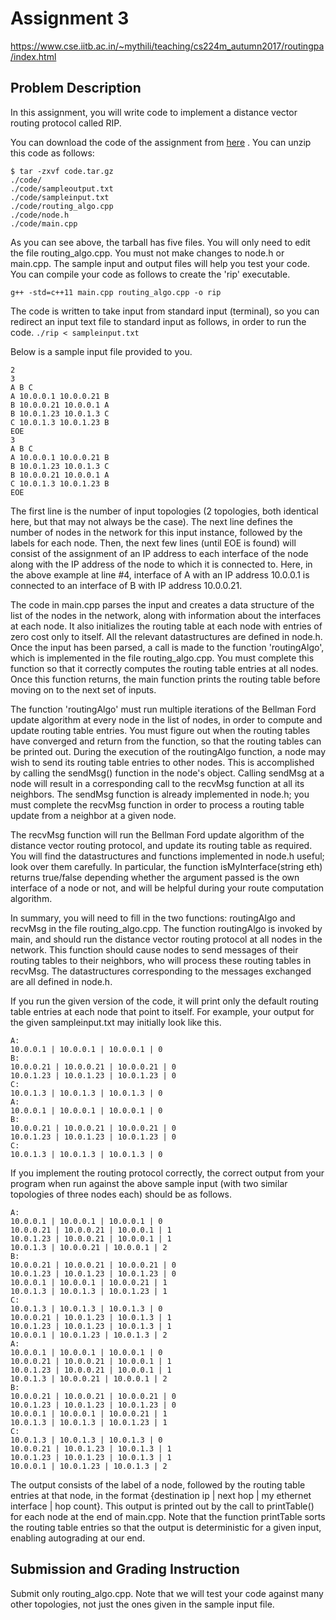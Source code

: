 # Assignment 3
https://www.cse.iitb.ac.in/~mythili/teaching/cs224m_autumn2017/routingpa/index.html

## Problem Description
In this assignment, you will write code to implement a distance vector routing protocol called RIP.

You can download the code of the assignment from [here](./code.tar.gz) . You can unzip this code as follows:

```
$ tar -zxvf code.tar.gz 
./code/
./code/sampleoutput.txt
./code/sampleinput.txt
./code/routing_algo.cpp
./code/node.h
./code/main.cpp
```
As you can see above, the tarball has five files. You will only need to edit the file routing_algo.cpp. You must not make changes to node.h or main.cpp. The sample input and output files will help you test your code. You can compile your code as follows to create the 'rip' executable.

```g++ -std=c++11 main.cpp routing_algo.cpp -o rip```

The code is written to take input from standard input (terminal), so you can redirect an input text file to standard input as follows, in order to run the code.
```./rip < sampleinput.txt```

Below is a sample input file provided to you.
```
2 
3 
A B C 
A 10.0.0.1 10.0.0.21 B 
B 10.0.0.21 10.0.0.1 A 
B 10.0.1.23 10.0.1.3 C 
C 10.0.1.3 10.0.1.23 B 
EOE 
3 
A B C 
A 10.0.0.1 10.0.0.21 B 
B 10.0.1.23 10.0.1.3 C 
B 10.0.0.21 10.0.0.1 A 
C 10.0.1.3 10.0.1.23 B 
EOE
```
The first line is the number of input topologies (2 topologies, both identical here, but that may not always be the case). The next line defines the number of nodes in the network for this input instance, followed by the labels for each node. Then, the next few lines (until EOE is found) will consist of the assignment of an IP address to each interface of the node along with the IP address of the node to which it is connected to. Here, in the above example at line #4, interface of A with an IP address 10.0.0.1 is connected to an interface of B with IP address 10.0.0.21. 

The code in main.cpp parses the input and creates a data structure of the list of the nodes in the network, along with information about the interfaces at each node. It also initializes the routing table at each node with entries of zero cost only to itself. All the relevant datastructures are defined in node.h. Once the input has been parsed, a call is made to the function 'routingAlgo', which is implemented in the file routing_algo.cpp. You must complete this function so that it correctly computes the routing table entries at all nodes. Once this function returns, the main function prints the routing table before moving on to the next set of inputs.

The function 'routingAlgo' must run multiple iterations of the Bellman Ford update algorithm at every node in the list of nodes, in order to compute and update routing table entries. You must figure out when the routing tables have converged and return from the function, so that the routing tables can be printed out. During the execution of the routingAlgo function, a node may wish to send its routing table entries to other nodes. This is accomplished by calling the sendMsg() function in the node's object. Calling sendMsg at a node will result in a corresponding call to the recvMsg function at all its neighbors. The sendMsg function is already implemented in node.h; you must complete the recvMsg function in order to process a routing table update from a neighbor at a given node.

The recvMsg function will run the Bellman Ford update algorithm of the distance vector routing protocol, and update its routing table as required. You will find the datastructures and functions implemented in node.h useful; look over them carefully. In particular, the function isMyInterface(string eth) returns true/false depending whether the argument passed is the own interface of a node or not, and will be helpful during your route computation algorithm.

In summary, you will need to fill in the two functions: routingAlgo and recvMsg in the file routing_algo.cpp. The function routingAlgo is invoked by main, and should run the distance vector routing protocol at all nodes in the network. This function should cause nodes to send messages of their routing tables to their neighbors, who will process these routing tables in recvMsg. The datastructures corresponding to the messages exchanged are all defined in node.h.

If you run the given version of the code, it will print only the default routing table entries at each node that point to itself. For example, your output for the given sampleinput.txt may initially look like this.

```
A:
10.0.0.1 | 10.0.0.1 | 10.0.0.1 | 0
B:
10.0.0.21 | 10.0.0.21 | 10.0.0.21 | 0
10.0.1.23 | 10.0.1.23 | 10.0.1.23 | 0
C:
10.0.1.3 | 10.0.1.3 | 10.0.1.3 | 0
A:
10.0.0.1 | 10.0.0.1 | 10.0.0.1 | 0
B:
10.0.0.21 | 10.0.0.21 | 10.0.0.21 | 0
10.0.1.23 | 10.0.1.23 | 10.0.1.23 | 0
C:
10.0.1.3 | 10.0.1.3 | 10.0.1.3 | 0
```

If you implement the routing protocol correctly, the correct output from your program when run against the above sample input (with two similar topologies of three nodes each) should be as follows.

```
A: 
10.0.0.1 | 10.0.0.1 | 10.0.0.1 | 0 
10.0.0.21 | 10.0.0.21 | 10.0.0.1 | 1 
10.0.1.23 | 10.0.0.21 | 10.0.0.1 | 1 
10.0.1.3 | 10.0.0.21 | 10.0.0.1 | 2 
B: 
10.0.0.21 | 10.0.0.21 | 10.0.0.21 | 0 
10.0.1.23 | 10.0.1.23 | 10.0.1.23 | 0 
10.0.0.1 | 10.0.0.1 | 10.0.0.21 | 1 
10.0.1.3 | 10.0.1.3 | 10.0.1.23 | 1 
C: 
10.0.1.3 | 10.0.1.3 | 10.0.1.3 | 0 
10.0.0.21 | 10.0.1.23 | 10.0.1.3 | 1 
10.0.1.23 | 10.0.1.23 | 10.0.1.3 | 1 
10.0.0.1 | 10.0.1.23 | 10.0.1.3 | 2 
A: 
10.0.0.1 | 10.0.0.1 | 10.0.0.1 | 0 
10.0.0.21 | 10.0.0.21 | 10.0.0.1 | 1 
10.0.1.23 | 10.0.0.21 | 10.0.0.1 | 1 
10.0.1.3 | 10.0.0.21 | 10.0.0.1 | 2 
B: 
10.0.0.21 | 10.0.0.21 | 10.0.0.21 | 0 
10.0.1.23 | 10.0.1.23 | 10.0.1.23 | 0 
10.0.0.1 | 10.0.0.1 | 10.0.0.21 | 1 
10.0.1.3 | 10.0.1.3 | 10.0.1.23 | 1 
C: 
10.0.1.3 | 10.0.1.3 | 10.0.1.3 | 0 
10.0.0.21 | 10.0.1.23 | 10.0.1.3 | 1 
10.0.1.23 | 10.0.1.23 | 10.0.1.3 | 1 
10.0.0.1 | 10.0.1.23 | 10.0.1.3 | 2
```

The output consists of the label of a node, followed by the routing table entries at that node, in the format {destination ip | next hop | my ethernet interface | hop count}. This output is printed out by the call to printTable() for each node at the end of main.cpp. Note that the function printTable sorts the routing table entries so that the output is deterministic for a given input, enabling autograding at our end.

## Submission and Grading Instruction
Submit only routing_algo.cpp.
Note that we will test your code against many other topologies, not just the ones given in the sample input file.
